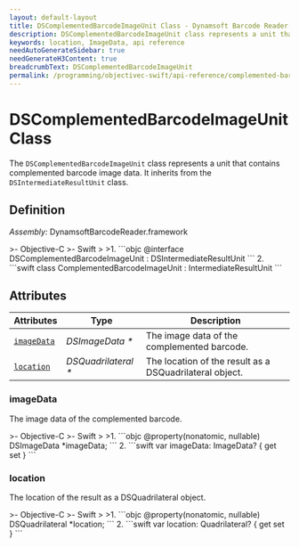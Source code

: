 ```yaml
---
layout: default-layout
title: DSComplementedBarcodeImageUnit Class - Dynamsoft Barcode Reader iOS Edition
description: DSComplementedBarcodeImageUnit class represents a unit that contains complemented barcode image data. It inherits from the DSIntermediateResultUnit class.
keywords: location, ImageData, api reference
needAutoGenerateSidebar: true
needGenerateH3Content: true
breadcrumbText: DSComplementedBarcodeImageUnit
permalink: /programming/objectivec-swift/api-reference/complemented-barcode-image-unit.html
---
```


# DSComplementedBarcodeImageUnit Class

The `DSComplementedBarcodeImageUnit` class represents a unit that contains complemented barcode image data. It inherits from the `DSIntermediateResultUnit` class.

## Definition

*Assembly:* DynamsoftBarcodeReader.framework

<div class="sample-code-prefix"></div>
>- Objective-C
>- Swift
>
>1. 
```objc
@interface DSComplementedBarcodeImageUnit : DSIntermediateResultUnit
```
2. 
```swift
class ComplementedBarcodeImageUnit : IntermediateResultUnit
```

## Attributes

| Attributes    | Type | Description |
|---------------|------|-------------|
| [`imageData`](#imagedata) | *DSImageData \** | The image data of the complemented barcode. |
| [`location`](#location) | *DSQuadrilateral \** | The location of the result as a DSQuadrilateral object. |

### imageData

The image data of the complemented barcode.

<div class="sample-code-prefix"></div>
>- Objective-C
>- Swift
>
>1. 
```objc
@property(nonatomic, nullable) DSImageData *imageData;
```
2. 
```swift
var imageData: ImageData? { get set }
```

### location

The location of the result as a DSQuadrilateral object.

<div class="sample-code-prefix"></div>
>- Objective-C
>- Swift
>
>1. 
```objc
@property(nonatomic, nullable) DSQuadrilateral *location;
```
2. 
```swift
var location: Quadrilateral? { get set }
```
